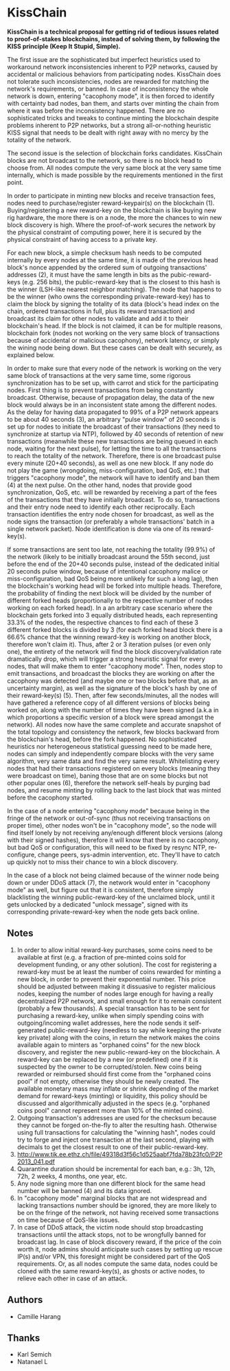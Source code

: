 # KissChain

**KissChain is a technical proposal for getting rid of tedious issues related to proof-of-stakes blockchains, instead of solving them, by following the KISS principle (Keep It Stupid, Simple).**

The first issue are the sophisticated but imperfect heuristics used to workaround network inconsistencies inherent to P2P networks, caused by accidental or malicious behaviors from participating nodes. KissChain does not tolerate such inconsistencies, nodes are rewarded for matching the network's requirements, or banned. In case of inconsistency the whole network is down, entering "cacophony mode", it is then forced to identify with certainty bad nodes, ban them, and starts over minting the chain from where it was before the inconsistency happened. There are no sophisticated tricks and tweaks to continue minting the blockchain despite problems inherent to P2P networks, but a strong all-or-nothing heuristic KISS signal that needs to be dealt with right away with no mercy by the totality of the network.

The second issue is the selection of blockchain forks candidates. KissChain blocks are not broadcast to the network, so there is no block head to choose from. All nodes compute the very same block at the very same time internally, which is made possible by the requirements mentioned in the first point.

In order to participate in minting new blocks and receive transaction fees, nodes need to purchase/register reward-keypair(s) on the blockchain (1). Buying/registering a new reward-key on the blockchain is like buying new rig hardware, the more there is on a node, the more the chances to win new block discovery is high. Where the proof-of-work secures the network by the physical constraint of computing power, here it is secured by the physical constraint of having access to a private key.

For each new block, a simple checksum hash needs to be computed internally by every nodes at the same time, it is made of the previous head block's nonce appended by the ordered sum of outgoing transactions' addresses (2), it must have the same length in bits as the pubic-reward-keys (e.g. 256 bits), the public-reward-key that is the closest to this hash is the winner (LSH-like nearest neighbor matching). The node that happens to be the winner (who owns the corresponding private-reward-key) has to claim the block by signing the totality of its data (block's head index on the chain, ordered transactions in full, plus its reward transaction) and broadcast its claim for other nodes to validate and add it to their blockchain's head. If the block is not claimed, it can be for multiple reasons, blockchain fork (nodes not working on the very same block of transactions because of accidental or malicious cacophony), network latency, or simply the wining node being down. But these cases can be dealt with securely, as explained below.

In order to make sure that every node of the network is working on the very same block of transactions at the very same time, some rigorous synchronization has to be set up, with carrot and stick for the participating nodes. First thing is to prevent transactions from being constantly broadcast. Otherwise, because of propagation delay, the data of the new block would always be in an inconsistent state among the different nodes. As the delay for having data propagated to 99% of a P2P network appears to be about 40 seconds (3), an arbitrary "pulse window" of 20 seconds is set up for nodes to initiate the broadcast of their transactions (they need to synchronize at startup via NTP), followed by 40 seconds of retention of new transactions (meanwhile these new transactions are being queued in each node, waiting for the next pulse), for letting the time to all the transactions to reach the totality of the network. Therefore, there is one broadcast pulse every minute (20+40 seconds), as well as one new block. If any node do not play the game (wrongdoing, miss-configuration, bad QoS, etc.) that triggers "cacophony mode", the network will have to identify and ban them (4) at the next pulse. On the other hand, nodes that provide good synchronization, QoS, etc. will be rewarded by receiving a part of the fees of the transactions that they have initially broadcast. To do so, transactions and their entry node need to identify each other reciprocally. Each transaction identifies the entry node chosen for broadcast, as well as the node signs the transaction (or preferably a whole transactions' batch in a single network packet). Node identification is done via one of its reward-key(s).

If some transactions are sent too late, not reaching the totality (99.9%) of the network (likely to be initially broadcast around the 55th second, just before the end of the 20+40 seconds pulse, instead of the dedicated initial 20 seconds pulse window, because of intentional cacophony malice or miss-configuration, bad QoS being more unlikely for such a long lag), then the blockchain's working head will be forked into multiple heads. Therefore, the probability of finding the next block will be divided by the number of different forked heads (proportionally to the respective number of nodes working on each forked head). In a an arbitrary case scenario where the blockchain gets forked into 3 equally distributed heads, each representing 33.3% of the nodes, the respective chances to find each of these 3 different forked blocks is divided by 3 (for each forked head block there is a 66.6% chance that the winning reward-key is working on another block, therefore won't claim it). Thus, after 2 or 3 iteration pulses (or even only one), the entirety of the network will find the block discovery/validation rate dramatically drop, which will trigger a strong heuristic signal for every nodes, that will make them to enter "cacophony mode". Then, nodes stop to emit transactions, and broadcast the blocks they are working on after the cacophony was detected (and maybe one or two blocks before that, as an uncertainty margin), as well as the signature of the block's hash by one of their reward-key(s) (5). Then, after few seconds/minutes, all the nodes will have gathered a reference copy of all different versions of blocks being worked on, along with the number of times they have been signed (a.k.a in which proportions a specific version of a block were spread amongst the network). All nodes now have the same complete and accurate snapshot of the total topology and consistency the network, few blocks backward from the blockchain's head, before the fork happened. No sophisticated heuristics nor heterogeneous statistical guessing need to be made here, nodes can simply and independently compare blocks with the very same algorithm, very same data and find the very same result. Whitelisting every nodes that had their transactions registered on every blocks (meaning they were broadcast on time), baning those that are on some blocks but not other popular ones (6), therefore the network self-heals by purging bad nodes, and resume minting by rolling back to the last block that was minted before the cacophony started.

In the case of a node entering "cacophony mode" because being in the fringe of the network or out-of-sync (thus not receiving transactions on proper time), other nodes won't be in "cacophony mode", so the node will find itself lonely by not receiving any/enough different block versions (along with their signed hashes), therefore it will know that there is no cacophony, but bad QoS or configuration, this will need to be fixed by resync NTP, re-configure, change peers, sys-admin intervention, etc. They'll have to catch up quickly not to miss their chance to win a block discovery.

In the case of a block not being claimed because of the winner node being down or under DDoS attack (7), the network would enter in "cacophony mode" as well, but figure out that it is consistent, therefore simply blacklisting the winning public-reward-key of the unclaimed block, until it gets unlocked by a dedicated "unlock message", signed with its corresponding private-reward-key when the node gets back online.

## Notes

1. In order to allow initial reward-key purchases, some coins need to be available at first (e.g. a fraction of pre-minted coins sold for development funding, or any other solution). The cost for registering a reward-key must be at least the number of coins rewarded for minting a new block, in order to prevent their exponential number. This price should be adjusted between making it dissuasive to register malicious nodes, keeping the number of nodes large enough for having a really decentralized P2P network, and small enough for it to remain consistent (probably a few thousands). A special transaction has to be sent for purchasing a reward-key, unlike when simply spending coins with outgoing/incoming wallet addresses, here the node sends it self-generated public-reward-key (needless to say while keeping the private key private) along with the coins, in return the network makes the coins available again to minters as "orphaned coins" for the new block discovery, and register the new public-reward-key on the blockchain. A reward-key can be replaced by a new (or predefined) one if it is suspected by the owner to be corrupted/stolen. New coins being rewarded or reimbursed should first come from the  "orphaned coins pool" if not empty, otherwise they should be newly created. The available monetary mass may inflate or shrink depending of the market demand for reward-keys (minting) or liquidity, this policy should be discussed and algorithmically adjusted in the specs (e.g. "orphaned coins pool" cannot represent more than 10% of the minted coins).
2. Outgoing transaction's addresses are used for the checksum because they cannot be forged on-the-fly to alter the resulting hash. Otherwise using full transactions for calculating the "winning hash", nodes could try to forge and inject one transaction at the last second, playing with decimals to get the closest result to one of their public-reward-key.
3. http://www.tik.ee.ethz.ch/file/49318d3f56c1d525aabf7fda78b23fc0/P2P2013_041.pdf
4. Quarantine duration should be incremental for each ban, e.g.: 3h, 12h, 72h, 2 weeks, 4 months, one year, etc.
5. Any node signing more than one different block for the same head number will be banned (4) and its data ignored.
6. In "cacophony mode" marginal blocks that are not widespread and lacking transactions number should be ignored, they are more likely to be on the fringe of the network, not having received some transactions on time because of QoS-like issues.
7. In case of DDoS attack, the victim node should stop broadcasting transactions until the attack stops, not to be wrongfully banned for broadcast lag. In case of block discovery reward, if the price of the coin worth it, node admins should anticipate such cases by setting up rescue IP(s) and/or VPN, this foresight might be considered part of the QoS requirements. Or, as all nodes compute the same data, nodes could be cloned with the same reward-key(s), as ghosts or active nodes, to relieve each other in case of an attack.

## Authors

- Camille Harang

## Thanks

- Karl Semich
- Natanael L

